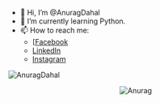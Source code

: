 - 👋 Hi, I’m @AnuragDahal
- 🌱 I’m currently learning Python.
- 📫 How to reach me: 
  - [[Facebook](https://www.facebook.com/anurag.dahal.73)
  - [LinkedIn](https://www.linkedin.com/in/anurag-dahal-9788602a1/)
  - [Instagram](https://www.instagram.com/anurag.dahal.73/)
  
<p align="left"> <img src="https://komarev.com/ghpvc/?username=AnuragDahal&label=Profile%20views&color=0e75b6&style=flat" alt="AnuragDahal" /> </p>
<p align="center">
<img style="margin:auto;" src="https://myreadme.vercel.app/api/embed/AnuragDahal?panels=userstatistics,toprepositories,toplanguages,commitgraph" alt="Anurag" />
</p>

<!---
AnuragDahal/AnuragDahal is a ✨ special ✨ repository because its `README.md` (this file) appears on your GitHub profile.
You can click the Preview link to take a look at your changes.
--->

